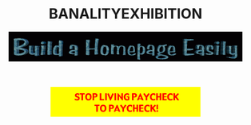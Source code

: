 <div align="center">
<h1>BANALITYEXHIBITION</h1>
</div>
<div align="center">
<img src="https://raw.githubusercontent.com/banalityexhibition/banalityexhibition/main/img/homepage.gif" alt="it's easy" align="center">
</div>
<br><br><br>
<div align="center">
<img src="https://raw.githubusercontent.com/banalityexhibition/banalityexhibition/main/img/make_money.gif" alt="it's easy" align="center">
</div>
<!--
**banalityexhibition/banalityexhibition** is a ✨ _special_ ✨ repository because its `README.md` (this file) appears on your GitHub profile.

